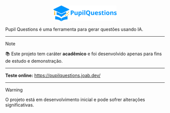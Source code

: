 <p align="center">
  <img src="backend/static/img/logo-nav.png" alt="Logo" width="200"/>
</p>

Pupil Questions é uma ferramenta para gerar questões usando IA.

---

> [!NOTE]
> 📚 Este projeto tem caráter **acadêmico** e foi desenvolvido apenas para fins de estudo e demonstração.

---

**Teste online:** <https://pupilquestions.joab.dev/>

---

> [!WARNING]
> O projeto está em desenvolvimento inicial e pode sofrer alterações significativas.
